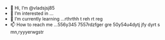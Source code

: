 - 👋 Hi, I’m @vladsjsj85
- 👀 I’m interested in ...
- 🌱 I’m currently learning ...rthrthh t reh rt reg
- 📫 How to reach me ...556y345 7557rdzfger gre
50y54u4dytj jfy dyrt s mn,ryyyerwgstr 
<!---hrttrth
vladsjsj85/vladsjsj85 is a ✨ special ✨ repository because its `README.md` (this file) appears on your GitHub profile.
You can click the Preview link to take a look at your changes.
--->

